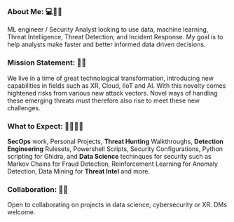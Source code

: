 ### About Me: 💻🥷🏽 

ML engineer / Security Analyst looking to use data, machine learning, Threat Intelligence, Threat Detection, and Incident Response. My goal is to help analysts make faster and better informed data driven decisions.

### Mission Statement: 💼🦾 

We live in a time of great technological transformation, introducing new capabilities in fields such as XR, Cloud, IIoT and AI. With this novelty comes hightened risks from various new attack vectors. Novel ways of handling these emerging threats must therefore also rise to meet these new challenges. 

### What to Expect: 🤷🏽‍♂️🔮 

**SecOps** work, Personal Projects, **Threat Hunting** Walkthroughs, **Detection Engineering** Rulesets, Powershell Scripts, Security Configurations, Python scripting for Ghidra, and **Data Science** techinques for security such as Markov Chains for Fraud Detection, Reinforcement Learning for Anomaly Detection, Data Mining for **Threat Intel** and more.

### Collaboration: 👯🤝 

Open to collaborating on projects in data science, cybersecurity or XR. DMs welcome.
